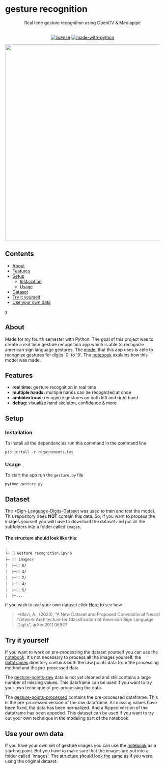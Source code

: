 # gesture recognition

<div align="center">
Real time gesture recognition using OpenCV & Mediapipe
<br />
</div>
<div align="center">
<br />

[![license](https://img.shields.io/badge/license-MIT-green)](LICENSE)
[![made-with-python](https://img.shields.io/badge/Made%20with-Python-1f425f)](https://www.python.org/) 
</div>

<p align="center">
  <img src="./examples/example.gif" width="640">
</p>

## Contents
- [About](#about)
- [Features](#features)
- [Setup](#setup)
  - [Installation](#installation)
  - [Usage](#Usage)
- [Dataset](#dataset)
- [Try it yourself](#try-it-yourself)
- [Use your own data](#use-your-own-data)

s
## About
Made for my fourth semester with Python. The goal of this project was to create a real time gesture recognition app which is able to recognize american sign language gestures. The [model](./model) that this app uses is able to recognize gestures for digits '0' to '9'. The [notebook](Gesture%20recognition.ipynb) explains how this model was made.

## Features
- __real time:__ gesture recognition in real time
- __multiple hands:__ multiple hands can be recognized at once
- __ambidextrous:__ recognize gestures on both left and right hand
- __debug:__ visualize hand skeleton, confidence & more

## Setup

### Installation
To install all the dependencies run this command in the command line
```
pip install -r requirements.txt
```
### Usage
To start the app run the `gesture.py` file
```
python gesture.py
```

## Dataset
The *[Sign-Language-Digits-Dataset](https://github.com/ardamavi/Sign-Language-Digits-Dataset) was used to train and test the model. 
This repository does __NOT__ contain this data. So, if you want to process the images yourself you will have to download the dataset and put all the subfolders into a folder called `images`.
#### The structure should look like this:
```
. 
├─ 🗋 Gesture recognition.ipynb 
├─ 🗁 images/
│  ├─🗀 0/ 
│  ├─🗀 1/ 
│  ├─🗀 2/ 
│  ├─🗀 4/ 
│  ├─🗀 5/ 
│  ├─...
```

If you wish to use your own dataset click [Here](#use-your-own-data) to see how.

>*Mavi, A., (2020), “A New Dataset and Proposed Convolutional  Neural Network Architecture for Classification of American Sign Language Digits”, arXiv:2011.08927

## Try it yourself
If you want to work on pre-processing the dataset yourself you can use the [notebook](Gesture%20recognition.ipynb). It's not necessary to process all the images yourself. the [dataframes](dataframes) directory contains both the raw points data from the processing method and the pre-processed data.

The [gesture-points-raw](gesture-points-raw.csv) data is not yet cleaned and still contains a large number of missing values. This dataframe can be used if you want to try your own technique of pre-processing the data.

The [gesture-points-processed](gesture-points-processed.csv) contains the pre-processed dataframe. This is the pre-processed version of the raw dataframe. All missing values have been fixed, the data has been normalized. And a flipped version of the dataframe has been appeded. This dataset can be used if you want to try out your own technique in the modeling part of the notebook.

## Use your own data
If you have your own set of gesture images you can use the [notebook](Gesture%20recognition.ipynb) as a starting point. But you have to make sure that the images are put into a folder called 'images'. The structure should look [the same](#dataset) as if you were using the original dataset.


